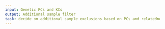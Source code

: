 ```yaml
---
input: Genetic PCs and KCs
output: Additional sample filter
task: decide on additional sample exclusions based on PCs and relatedness
---
```

